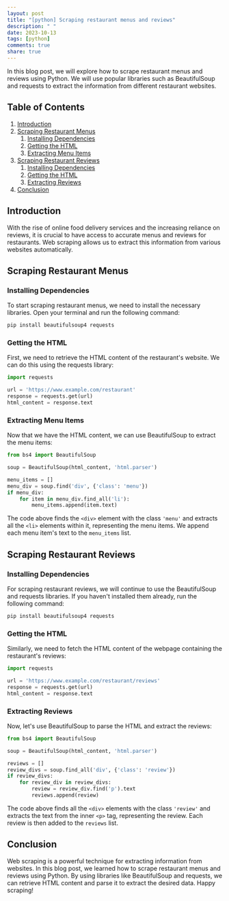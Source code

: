 ```yaml
---
layout: post
title: "[python] Scraping restaurant menus and reviews"
description: " "
date: 2023-10-13
tags: [python]
comments: true
share: true
---
```


In this blog post, we will explore how to scrape restaurant menus and reviews using Python. We will use popular libraries such as BeautifulSoup and requests to extract the information from different restaurant websites.

## Table of Contents
1. [Introduction](#introduction)
2. [Scraping Restaurant Menus](#scraping-restaurant-menus)
    1. [Installing Dependencies](#installing-dependencies)
    2. [Getting the HTML](#getting-the-html)
    3. [Extracting Menu Items](#extracting-menu-items)
3. [Scraping Restaurant Reviews](#scraping-restaurant-reviews)
    1. [Installing Dependencies](#installing-dependencies)
    2. [Getting the HTML](#getting-the-html)
    3. [Extracting Reviews](#extracting-reviews)
4. [Conclusion](#conclusion)

## Introduction<a name="introduction"></a>

With the rise of online food delivery services and the increasing reliance on reviews, it is crucial to have access to accurate menus and reviews for restaurants. Web scraping allows us to extract this information from various websites automatically.

## Scraping Restaurant Menus<a name="scraping-restaurant-menus"></a>

### Installing Dependencies<a name="installing-dependencies"></a>

To start scraping restaurant menus, we need to install the necessary libraries. Open your terminal and run the following command:

```python
pip install beautifulsoup4 requests
```

### Getting the HTML<a name="getting-the-html"></a>

First, we need to retrieve the HTML content of the restaurant's website. We can do this using the requests library:

```python
import requests

url = 'https://www.example.com/restaurant'
response = requests.get(url)
html_content = response.text
```

### Extracting Menu Items<a name="extracting-menu-items"></a>

Now that we have the HTML content, we can use BeautifulSoup to extract the menu items:

```python
from bs4 import BeautifulSoup

soup = BeautifulSoup(html_content, 'html.parser')

menu_items = []
menu_div = soup.find('div', {'class': 'menu'})
if menu_div:
    for item in menu_div.find_all('li'):
        menu_items.append(item.text)
```

The code above finds the `<div>` element with the class `'menu'` and extracts all the `<li>` elements within it, representing the menu items. We append each menu item's text to the `menu_items` list.

## Scraping Restaurant Reviews<a name="scraping-restaurant-reviews"></a>

### Installing Dependencies<a name="installing-dependencies"></a>

For scraping restaurant reviews, we will continue to use the BeautifulSoup and requests libraries. If you haven't installed them already, run the following command:

```python
pip install beautifulsoup4 requests
```

### Getting the HTML<a name="getting-the-html"></a>

Similarly, we need to fetch the HTML content of the webpage containing the restaurant's reviews:

```python
import requests

url = 'https://www.example.com/restaurant/reviews'
response = requests.get(url)
html_content = response.text
```

### Extracting Reviews<a name="extracting-reviews"></a>

Now, let's use BeautifulSoup to parse the HTML and extract the reviews:

```python
from bs4 import BeautifulSoup

soup = BeautifulSoup(html_content, 'html.parser')

reviews = []
review_divs = soup.find_all('div', {'class': 'review'})
if review_divs:
    for review_div in review_divs:
        review = review_div.find('p').text
        reviews.append(review)
```

The code above finds all the `<div>` elements with the class `'review'` and extracts the text from the inner `<p>` tag, representing the review. Each review is then added to the `reviews` list.

## Conclusion<a name="conclusion"></a>

Web scraping is a powerful technique for extracting information from websites. In this blog post, we learned how to scrape restaurant menus and reviews using Python. By using libraries like BeautifulSoup and requests, we can retrieve HTML content and parse it to extract the desired data. Happy scraping!